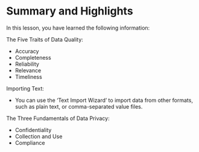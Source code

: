 # Summary and Highlights

In this lesson, you have learned the following information:

The Five Traits of Data Quality: 

- Accuracy 
- Completeness 
- Reliability 
- Relevance 
- Timeliness 

Importing Text:

- You can use the ‘Text Import Wizard’ to import data from other formats, such as plain text, or comma-separated value files. 

The Three Fundamentals of Data Privacy: 

- Confidentiality 
- Collection and Use 
- Compliance 